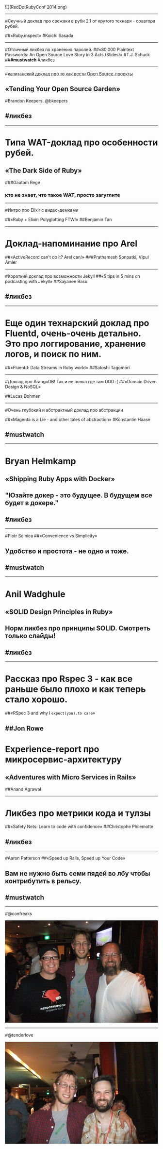 ![](RedDotRubyConf 2014.png)

---
#Cкучный доклад про свежаки в руби 2.1 от крутого технаря - соавтора рубей.

##«Ruby.inspect»
#Koichi Sasada

---

#Отличный ликбез по хранению паролей.
##«80,000 Plaintext Passwords: An Open Source Love Story in 3 Acts (Slides)»
#T.J. Schuck
##**#mustwatch** #ликбез

---

#[капитанский доклад про то как вести Open Source-проекты](https://speakerdeck.com/bkeepers/tending-your-open-source-garden)
## «Tending Your Open Source Garden»
#Brandon Keepers, @bkeepers

## #ликбез
---
# Типа WAT-доклад про особенности рубей.

## «The Dark Side of Ruby»
###Gautam Rege

### кто не знает, что такое WAT, просто загуглите

---
#Интро про Elixir с видео-демками

##«Ruby + Elixir: Polyglotting FTW!»
##Benjamin Tan

---
# Доклад-напоминание про Arel
##«ActiveRecord can't do it? Arel can!»
###Prathamesh Sonpatki, Vipul Amler

---

#Короткий доклад про возможности Jekyll
##«5 tips in 5 mins on podcasting with Jekyll»
##Sayanee Basu

## #ликбез
---

# Еще один технарский доклад про Fluentd, очень-очень детально. Это про логгирование, хранение логов, и поиск по ним.

##«Fluentd: Data Streams in Ruby world»
##Satoshi Tagomori

---

#Доклад про ArangoDB! Так и не понял где там DDD :(
##«Domain Driven Design & NoSQL»

##Lucas Dohmen

---
#Очень глубокий и абстрактный доклад про абстракции

##«Magenta is a Lie - and other tales of abstraction»
#Konstantin Haase

## **#mustwatch**

---

# Bryan Helmkamp
## «Shipping Ruby Apps with Docker»
## "Юзайте докер - это будущее. В будущем все будет в докере."

## #ликбез
---
#Piotr Solnica
##«Convenience vs Simplicity»

## Удобство и простота - не одно и тоже.

## **#mustwatch**
---

# Anil Wadghule
## «SOLID Design Principles in Ruby»

## Норм ликбез про принципы SOLID. Смотреть только слайды!

## #ликбез
---

# Рассказ про Rspec 3 - как все раньше было плохо и как теперь стало хорошо.
##«RSpec 3 and why I `expect(you).to care`»


##Jon Rowe
---
# Experience-report про микросервис-архитектуру

## «Adventures with Micro Services in Rails»
##Anand Agrawal

---
# Ликбез про метрики кода и тулзы

##«Safety Nets: Learn to code with confidence»
##Christophe Philemotte

## #ликбез
---

#Aaron Patterson
##«Speed up Rails, Speed up Your Code»

## Вам не нужно быть семи пядей во лбу чтобы контрибутить в рельсу.

## **#mustwatch**

---

#@confreaks

![](DSCF2623.JPG)

---
#@tenderlove

![](DSCF2630.JPG)

